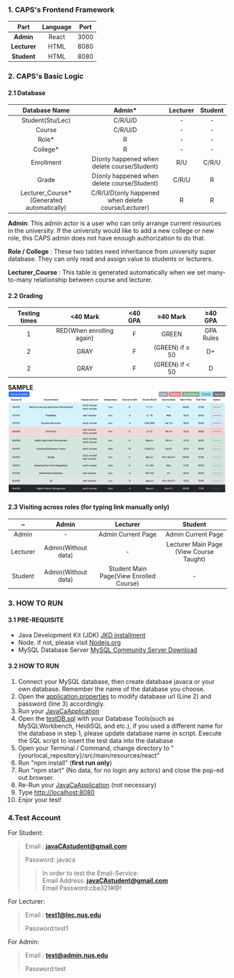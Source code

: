 ### 1. CAPS's Frontend Framework  

Part | Language | Port
 :-----: | :-----:  | :----:
**Admin** | React  | 3000
**Lecturer** | HTML | 8080
**Student** | HTML | 8080

### 2. CAPS's Basic Logic

#### 2.1 Database
Database Name|                       Admin*                       | Lecturer | Student 
 :----: |:--------------------------------------------------:|:--------:|  :----:
Student(Stu/Lec)|                      C/R/U/D                       |    -     |-
Course|                      C/R/U/D                       |    -     |-
Role*|                         R                          |    -     |-
College*|                         R                          |    -     |-
Enrollment|    D(only happened when delete course/Student)     |   R/U    |C/R/U
Grade|    D(only happened when delete course/Student)     |  C/R/U   |R
Lecturer_Course*(Generated automatically)| C/R/U/D(only happened when delete course/Lecturer) |R|R

**Admin**: This admin actor is a user who can only arrange current resources in the university. If the university would like to add a new college or new role, this CAPS admin does not have enough authorization to do that.

**Role / College** : These two tables need inheritance from university super database. They can only read and assign value to students or lecturers.

**Lecturer_Course** : This table is generated automatically when we set many-to-many relationship between course and lecturer.

#### 2.2 Grading 
Testing times |         <40 Mark          | <40 GPA |     ≥40 Mark     | ≥40 GPA
:----:|:-------------------------:|:---:|:----------------:|:----:
1| RED(When enrolling again) |F|      GREEN       |GPA Rules
2|           GRAY            |F| (GREEN) if  ≥ 50 | D+
2|           GRAY            |F| (GREEN) if < 50  |D

**SAMPLE**
![SAMPLE](src/main/resources/static/readme-1.png)

#### 2.3 Visiting across roles (for typing link manually only)
~ |Admin|                Lecturer                 |Student
:----:|:----:|:---------------------------------------:|:----:
Admin| - |           Admin Current Page            |Admin Current Page
Lecturer|Admin(Without data)|                    -                    |Lecturer Main Page (View Course Taught)
Student|Admin(Without data)| Student Main Page(View Enrolled Course) |-

### 3. HOW TO RUN

#### 3.1 PRE-REQUISITE
- Java Development Kit (JDK) [JKD installment](https://www.oracle.com/java/technologies/downloads/)  
- Node. if not, please visit [Nodejs.org](https://nodejs.org/en)  
- MySQL Database Server [MySQL Community Server Download](https://dev.mysql.com/downloads/mysql/)  

#### 3.2 HOW TO RUN
1. Connect your MySQL database, then create database javaca or your own database. Remember the name of the database you choose.
2. Open the [application.properties](src/main/resources/application.properties) to modify database url (Line 2) and password (line 3) accordingly.
3. Run your [JavaCaApplication](src/main/java/com/example/javaca/JavaCaApplication.java)
4. Open the [testDB.sql](testDB.sql) with your Database Tools(such as MySQLWorkbench, HeidiSQL and etc.), if you used a different name for the database in step 1, please update database name in script. Execute the SQL script to insert the test data into the database
5. Open your Terminal / Command,  change directory to "{yourlocal_repository}/src/main/resources/react"
6. Run "npm install" (**first run only**)
7. Run "npm start" (No data, for no login any actors) and close the pop-ed out browser.
8. Re-Run your [JavaCaApplication](src/main/java/com/example/javaca/JavaCaApplication.java) (not necessary)
9. Type [http://localhost:8080](http://localhost:8080/)
10. Enjor your test!


### 4.Test Account
For Student: 
>Email : **javaCAstudent@gmail.com**
>
> Password: javaca
>
> >In order to test the Email-Service:  
> >Email Address: **javaCAstudent@gmail.com**  
> >Email Password:cba321#@!

For Lecturer:
>Email : **test1@lec.nus.edu**
> 
> Password:test1

For Admin:
>Email : **test@admin.nus.edu**
> 
> Password:test
